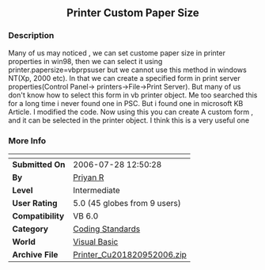 ﻿<div align="center">

## Printer Custom Paper Size


</div>

### Description

Many of us may noticed , we can set custome paper size in printer properties in win98, then we can select it using printer.papersize=vbprpsuser but we cannot use this method in windows NT(Xp, 2000 etc). In that we can create a specified form in print server properties(Control Panel-&gt; printers-&gt;File-&gt;Print Server). But many of us don't know how to select this form in vb printer object. Me too searched this for a long time i never found one in PSC. But i found one in microsoft KB Article. I modified the code. Now using this you can create A custom form , and it can be selected in the printer object. I think this is a very useful one
 
### More Info
 


<span>             |<span>
---                |---
**Submitted On**   |2006-07-28 12:50:28
**By**             |[Priyan R](https://github.com/Planet-Source-Code/PSCIndex/blob/master/ByAuthor/priyan-r.md)
**Level**          |Intermediate
**User Rating**    |5.0 (45 globes from 9 users)
**Compatibility**  |VB 6\.0
**Category**       |[Coding Standards](https://github.com/Planet-Source-Code/PSCIndex/blob/master/ByCategory/coding-standards__1-43.md)
**World**          |[Visual Basic](https://github.com/Planet-Source-Code/PSCIndex/blob/master/ByWorld/visual-basic.md)
**Archive File**   |[Printer\_Cu201820952006\.zip](https://github.com/Planet-Source-Code/priyan-r-printer-custom-paper-size__1-66476/archive/master.zip)








